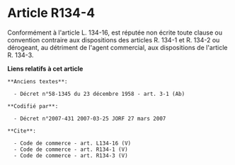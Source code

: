 # Article R134-4

Conformément à l'article L. 134-16, est réputée non écrite toute clause ou convention contraire aux dispositions des articles
R. 134-1 et R. 134-2 ou dérogeant, au détriment de l'agent commercial, aux dispositions de l'article R. 134-3.

**Liens relatifs à cet article**

	**Anciens textes**:

	  - Décret n°58-1345 du 23 décembre 1958 - art. 3-1 (Ab)

	**Codifié par**:

	  - Décret n°2007-431 2007-03-25 JORF 27 mars 2007

	**Cite**:

	  - Code de commerce - art. L134-16 (V)
	  - Code de commerce - art. R134-1 (V)
	  - Code de commerce - art. R134-3 (V)
